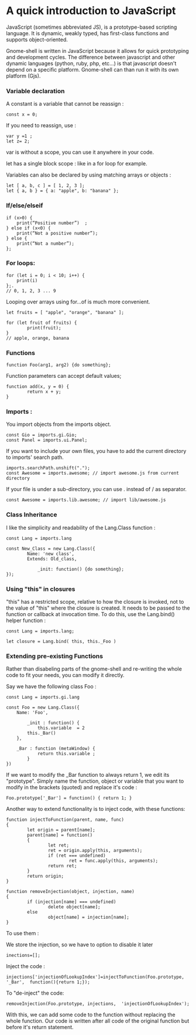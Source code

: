 # A quick introduction to JavaScript
JavaScript (sometimes abbreviated JS), is a prototype-based scripting language. It is dynamic, weakly typed, has first-class functions and supports object-oriented. 

Gnome-shell is written in JavaScript because it allows for quick prototyping and development cycles. The difference between javascript and other dynamic languages (python, ruby, php, etc...) is that javascript doesn't depend on a specific platform. Gnome-shell can than run it with its own platform (Gjs).

### Variable declaration 
A constant is a variable that cannot be reassign :

	const x = 0;
	
If you need to reassign, use :

	var y =1 ; 
 	let z= 2; 
var is without a scope, you can use it anywhere in your code.

let has a single block scope : like in a for loop for example.

Variables can also be declared by using matching arrays or objects :

	let [ a, b, c ] = [ 1, 2, 3 ];
	let { a, b } = { a: "apple", b: "banana" };

### If/else/elseif
	if (x>0) { 
		print(“Positive number”)  ; 
	} else if (x<0) {
		print(“Not a positive number”); 
	} else { 
		print(“Not a number”); 
	};

### For loops:
	for (let i = 0; i < 10; i++) {
		print(i)
	};.
	// 0, 1, 2, 3 ... 9

Looping over arrays using for...of is much more convenient.

	let fruits = [ "apple", "orange", "banana" ];

	for (let fruit of fruits) {
    		print(fruit);
	} 
	// apple, orange, banana
	
### Functions
	function Foo(arg1, arg2) {do something};
Function parameters can accept default values; 

	function add(x, y = 0) {
    		return x + y;
	}

### Imports :
You import objects from the imports object.

	const Gio = imports.gi.Gio;
	const Panel = imports.ui.Panel;

If you want to include your own files, you have to add the current directory to imports' search path.

	imports.searchPath.unshift(".");
	const Awesome = imports.awesome; // import awesome.js from current directory

If your file is under a sub-directory, you can use . instead of / as separator.

	const Awesome = imports.lib.awesome; // import lib/awesome.js

### Class Inheritance
I like the simplicity and readability of the Lang.Class function :

	const Lang = imports.lang

	const New_Class = new Lang.Class({
    		Name: 'new class',
    		Extends: Old_class,
 
        		_init: function() {do something};
	});
	
### Using "this" in closures
"this" has a restricted scope, relative to how the closure is invoked, not to the value of "this" where the closure is created. It needs to be passed to the function or callback at invocation time. To do this, use the Lang.bind() helper function :

	const Lang = imports.lang;
	
	let closure = Lang.bind( this, this._Foo )
	
### Extending pre-existing Functions 
Rather than disabeling parts of the gnome-shell and re-writing the whole code to fit your needs, you can modify it directly.

Say we have the following class Foo :

	const Lang = imports.gi.lang
 
	const Foo = new Lang.Class({
    	Name: 'Foo',

    		_init : function() {
        		this.variable  = 2
			this._Bar()
		},
	
		_Bar : function (metaWindow) {
        		return this.variable ;
    		}
	})
If we want to modify the _Bar function to always return 1, we edit its "prototype". Simply name the function, object or variable that you want to modify in the brackets (quoted) and replace it's code :

	Foo.prototype['_Bar'] = function() { return 1; }

Another way to extend functionality is to inject code, with these functions:

	function injectToFunction(parent, name, func)
	{
	        let origin = parent[name];
	        parent[name] = function()
	        {
	                let ret;
	                ret = origin.apply(this, arguments);
	                if (ret === undefined)
	                        ret = func.apply(this, arguments);
	                return ret;
	        }
	        return origin;
	}
	
	function removeInjection(object, injection, name)
	{
	        if (injection[name] === undefined)
	                delete object[name];
	        else
	                object[name] = injection[name];
	}
	
To use them :

We store the injection, so we have to option to disable it later

	inections=[];
Inject the code :

	injections['injectionOfLookupIndex']=injectToFunction(Foo.prototype, '_Bar',  function(){return 1;});
To "de-inject" the code:

	removeInjection(Foo.prototype, injections,  'injectionOfLookupIndex');
	
With this, we can add some code to the function without replacing the whole function. 
Our code is written after all code of the original function but before it's return statement.

